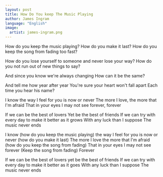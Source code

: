 ```yaml
---
layout: post
title: How Do You keep The Music Playing
author: James Ingram
language: "English"
image:
  artist: james-ingram.png
---
```

How do you keep the music playing?
How do you make it last?
How do you keep the song from fading
too fast?

How do you lose yourself to someone
and never lose your way?
How do you not run out of new things
to say?

And since you know we're always changing
How can it be the same?

And tell me how year after year
You're sure your heart won't fall apart
Each time you hear his name?

I know the way I feel for you is now or never
The more I love, the more that I'm afraid
That in your eyes I may not see forever, forever



If we can be the best of lovers
Yet be the best of friends
If we can try with every day to make it better as it grows
With any luck than I suppose
The music never ends

I know (how do you keep the music playing)
the way I feel for you is now or never (how do you make it last)
The more I love the more that I'm afraid
(how do you keep the song from fading)
That in your eyes I may not see forever
(Keep the song from fading)
Forever

If we can be the best of lovers
yet be the best of friends
If we can try with every day to make it better as it goes
With any luck than I suppose
The music never ends 
